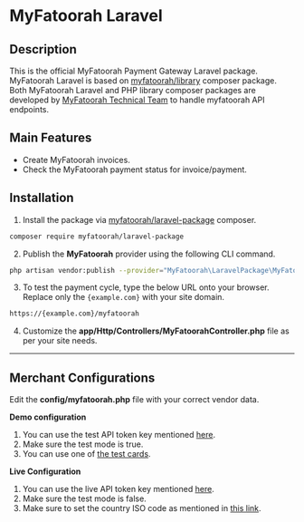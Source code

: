 # MyFatoorah Laravel

## Description
This is the official MyFatoorah Payment Gateway Laravel package. 
MyFatoorah Laravel is based on [myfatoorah/library](https://packagist.org/packages/myfatoorah/library) composer package. 
Both MyFatoorah Laravel and PHP library composer packages are developed by [MyFatoorah Technical Team](mailto:tech@myfatoorah.com) to handle myfatoorah API endpoints.

## Main Features

* Create MyFatoorah invoices.
* Check the MyFatoorah payment status for invoice/payment.

## Installation
1. Install the package via [myfatoorah/laravel-package](https://packagist.org/packages/myfatoorah/laravel-package) composer.

```bash
composer require myfatoorah/laravel-package
```

2. Publish the **MyFatoorah** provider using the following CLI command.

```bash
php artisan vendor:publish --provider="MyFatoorah\LaravelPackage\MyFatoorahServiceProvider" --tag="myfatoorah"
```

3. To test the payment cycle, type the below URL onto your browser. Replace only the `{example.com}` with your site domain.

```bash
https://{example.com}/myfatoorah
```

4. Customize the **app/Http/Controllers/MyFatoorahController.php** file as per your site needs.

<hr>

## Merchant Configurations

Edit the **config/myfatoorah.php** file with your correct vendor data.

**Demo configuration**
1. You can use the test API token key mentioned [here](https://myfatoorah.readme.io/docs/test-token).
2. Make sure the test mode is true.
3. You can use one of [the test cards](https://myfatoorah.readme.io/docs/test-cards).

**Live Configuration**
1. You can use the live API token key mentioned [here](https://myfatoorah.readme.io/docs/live-token).
2. Make sure the test mode is false.
3. Make sure to set the country ISO code as mentioned in [this link](https://myfatoorah.readme.io/docs/iso-lookups).
